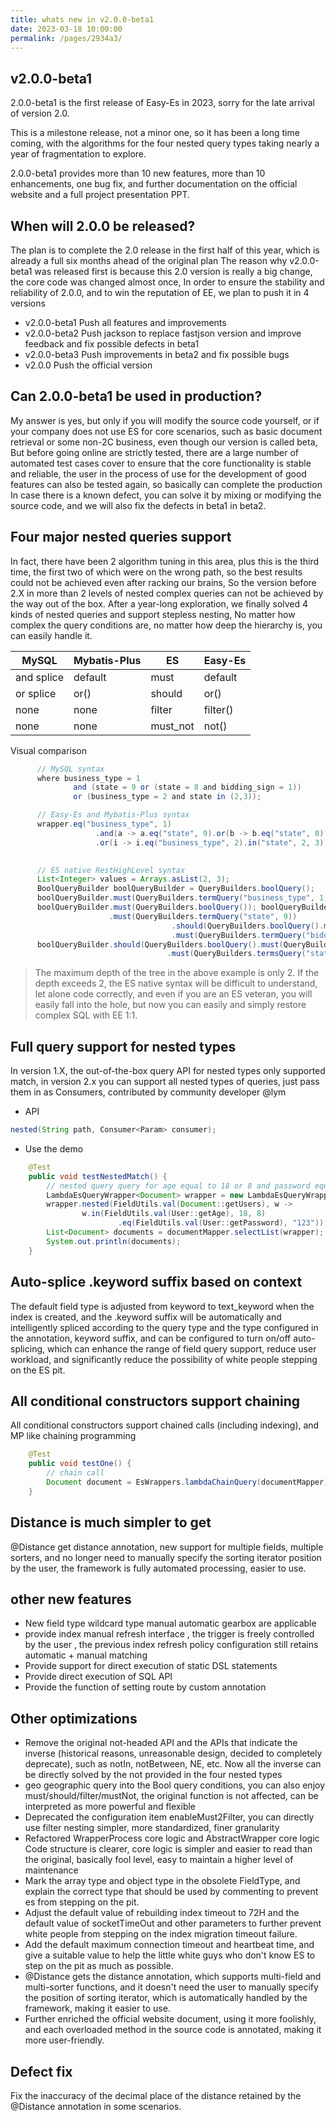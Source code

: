 ```yaml
---
title: whats new in v2.0.0-beta1
date: 2023-03-18 10:00:00
permalink: /pages/2934a3/
---
```


## v2.0.0-beta1

2.0.0-beta1 is the first release of Easy-Es in 2023, sorry for the late arrival of version 2.0.

This is a milestone release, not a minor one, so it has been a long time coming, with the algorithms for the four nested query types taking nearly a year of fragmentation to explore.

2.0.0-beta1 provides more than 10 new features, more than 10 enhancements, one bug fix, and further documentation on the official website and a full project presentation PPT.

## When will 2.0.0 be released?

The plan is to complete the 2.0 release in the first half of this year, which is already a full six months ahead of the original plan
The reason why v2.0.0-beta1 was released first is because this 2.0 version is really a big change, the core code was changed almost once,
In order to ensure the stability and reliability of 2.0.0, and to win the reputation of EE, we plan to push it in 4 versions
- v2.0.0-beta1 Push all features and improvements
- v2.0.0-beta2 Push jackson to replace fastjson version and improve feedback and fix possible defects in beta1
- v2.0.0-beta3 Push improvements in beta2 and fix possible bugs
- v2.0.0 Push the official version

## Can 2.0.0-beta1 be used in production?

My answer is yes, but only if you will modify the source code yourself, or if your company does not use ES for core scenarios, such as basic document retrieval or some non-2C business, even though our version is called beta,
But before going online are strictly tested, there are a large number of automated test cases cover to ensure that the core functionality is stable and reliable, the user in the process of use for the development of good features can also be tested again, so basically can complete the production
In case there is a known defect, you can solve it by mixing or modifying the source code, and we will also fix the defects in beta1 in beta2.

## Four major nested queries support

In fact, there have been 2 algorithm tuning in this area, plus this is the third time, the first two of which were on the wrong path, so the best results could not be achieved even after racking our brains,
So the version before 2.X in more than 2 levels of nested complex queries can not be achieved by the way out of the box. After a year-long exploration, we finally solved 4 kinds of nested queries and support stepless nesting,
No matter how complex the query conditions are, no matter how deep the hierarchy is, you can easily handle it.

|MySQL |Mybatis-Plus |ES | Easy-Es |
|--------------| -------------- | ------------|--------------------|
|and splice    |default |must |default
|or splice     |or() | should | or() |
|none          |none | filter | filter() |
|none          |none | must_not | not() |

Visual comparison
```java
      // MySQL syntax  
      where business_type = 1
              and (state = 9 or (state = 8 and bidding_sign = 1))
              or (business_type = 2 and state in (2,3));

      // Easy-Es and Mybatis-Plus syntax 
      wrapper.eq("business_type", 1)
                   .and(a -> a.eq("state", 9).or(b -> b.eq("state", 8).eq("bidding_sign", 1)))
                   .or(i -> i.eq("business_type", 2).in("state", 2, 3));
        

      // ES native RestHighLevel syntax
      List<Integer> values = Arrays.asList(2, 3);
      BoolQueryBuilder boolQueryBuilder = QueryBuilders.boolQuery();
      boolQueryBuilder.must(QueryBuilders.termQuery("business_type", 1));
      boolQueryBuilder.must(QueryBuilders.boolQuery()); boolQueryBuilder.must(QueryBuilders.termQuery()
	                  .must(QueryBuilders.termQuery("state", 9))
                                    .should(QueryBuilders.boolQuery().must(QueryBuilders.termQuery("state", 8))
                                    .must(QueryBuilders.termQuery("bidding_sign", 1))));
      boolQueryBuilder.should(QueryBuilders.boolQuery().must(QueryBuilders.termQuery("business_type", 2))
               	                   .must(QueryBuilders.termsQuery("state", values)));
```
>The maximum depth of the tree in the above example is only 2. If the depth exceeds 2, the ES native syntax will be difficult to understand, let alone code correctly, and even if you are an ES veteran, you will easily fall into the hole, but now you can easily and simply restore complex SQL with EE 1:1.

## Full query support for nested types

In version 1.X, the out-of-the-box query API for nested types only supported match, in version 2.x you can support all nested types of queries, just pass them in as Consumers, contributed by community developer @lym
- API

```java
nested(String path, Consumer<Param> consumer);
```

- Use the demo
```java
    @Test
    public void testNestedMatch() {
        // nested query query for age equal to 18 or 8 and password equal to 123
        LambdaEsQueryWrapper<Document> wrapper = new LambdaEsQueryWrapper<>();
        wrapper.nested(FieldUtils.val(Document::getUsers), w ->
                w.in(FieldUtils.val(User::getAge), 18, 8)
                        .eq(FieldUtils.val(User::getPassword), "123"));
        List<Document> documents = documentMapper.selectList(wrapper);
        System.out.println(documents);
    }
```

## Auto-splice .keyword suffix based on context

The default field type is adjusted from keyword to text_keyword when the index is created, and the .keyword suffix will be automatically and intelligently spliced according to the query type and the type configured in the annotation,
keyword suffix, and can be configured to turn on/off auto-splicing, which can enhance the range of field query support, reduce user workload, and significantly reduce the possibility of white people stepping on the ES pit.

## All conditional constructors support chaining

All conditional constructors support chained calls (including indexing), and MP like chaining programming

```java
    @Test
    public void testOne() {
        // chain call
        Document document = EsWrappers.lambdaChainQuery(documentMapper).eq(Document::getTitle, "Test Document 3").one();
    }
```

## Distance is much simpler to get

@Distance get distance annotation, new support for multiple fields, multiple sorters, and no longer need to manually specify the sorting iterator position by the user, the framework is fully automated processing, easier to use.

## other new features
- New field type wildcard type manual automatic gearbox are applicable
- provide index manual refresh interface , the trigger is freely controlled by the user , the previous index refresh policy configuration still retains automatic + manual matching
- Provide support for direct execution of static DSL statements
- Provide direct execution of SQL API
- Provide the function of setting route by custom annotation

## Other optimizations

- Remove the original not-headed API and the APIs that indicate the inverse (historical reasons, unreasonable design, decided to completely deprecate), such as notIn, notBetween, NE, etc. Now all the inverse can be directly solved by the not provided in the four nested types
- geo geographic query into the Bool query conditions, you can also enjoy must/should/filter/mustNot, the original function is not affected, can be interpreted as more powerful and flexible
- Deprecated the configuration item enableMust2Filter, you can directly use filter nesting simpler, more standardized, finer granularity
- Refactored WrapperProcess core logic and AbstractWrapper core logic Code structure is clearer, core logic is simpler and easier to read than the original, basically fool level, easy to maintain a higher level of maintenance
- Mark the array type and object type in the obsolete FieldType, and explain the correct type that should be used by commenting to prevent es from stepping on the pit.
- Adjust the default value of rebuilding index timeout to 72H and the default value of socketTimeOut and other parameters to further prevent white people from stepping on the index migration timeout failure.
- Add the default maximum connection timeout and heartbeat time, and give a suitable value to help the little white guys who don't know ES to step on the pit as much as possible.
- @Distance gets the distance annotation, which supports multi-field and multi-sorter functions, and it doesn't need the user to manually specify the position of sorting iterator, which is automatically handled by the framework, making it easier to use.
- Further enriched the official website document, using it more foolishly, and each overloaded method in the source code is annotated, making it more user-friendly.

## Defect fix

Fix the inaccuracy of the decimal place of the distance retained by the @Distance annotation in some scenarios.